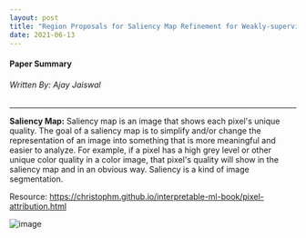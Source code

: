 ```yaml
---
layout: post
title: "Region Proposals for Saliency Map Refinement for Weakly-supervised Disease Localisation and Classification"
date: 2021-06-13
---
```


#### Paper Summary
###### Written By: Ajay Jaiswal
------------------

**Saliency Map:** Saliency map is an image that shows each pixel's unique quality. The goal of a saliency map is to simplify and/or change the representation of an image into something that is more meaningful and easier to analyze. For example, if a pixel has a high grey level or other unique color quality in a color image, that pixel's quality will show in the saliency map and in an obvious way. Saliency is a kind of image segmentation. 

Resource: https://christophm.github.io/interpretable-ml-book/pixel-attribution.html 

![image](https://user-images.githubusercontent.com/6660499/121826281-96073d80-cc7c-11eb-97de-54530a0fb16f.png)

